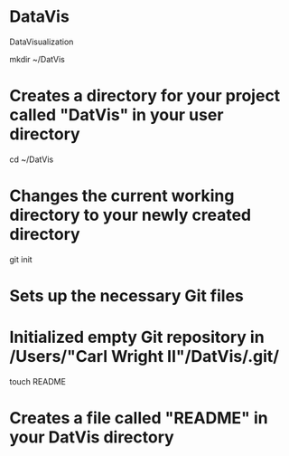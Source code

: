 DataVis
=======

DataVisualization

mkdir ~/DatVis
# Creates a directory for your project called "DatVis" in your user directory

cd ~/DatVis
# Changes the current working directory to your newly created directory

git init
# Sets up the necessary Git files
# Initialized empty Git repository in /Users/"Carl Wright II"/DatVis/.git/

touch README
# Creates a file called "README" in your DatVis directory
